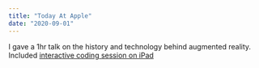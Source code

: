 ```yaml
---
title: "Today At Apple"
date: "2020-09-01"
---
```


I gave a 1hr talk on the history and technology behind augmented reality.  
Included [interactive coding session on iPad](https://github.com/ShadowFactory/TodayAtApple-SwiftPlaygroundsAR)